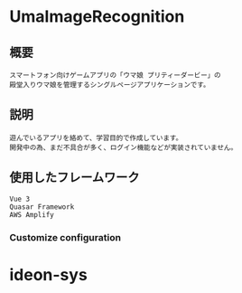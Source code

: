 # UmaImageRecognition

## 概要
```
スマートフォン向けゲームアプリの「ウマ娘 プリティーダービー」の
殿堂入りウマ娘を管理するシングルページアプリケーションです。
```

## 説明
```
遊んでいるアプリを絡めて、学習目的で作成しています。
開発中の為、まだ不具合が多く、ログイン機能などが実装されていません。
```

## 使用したフレームワーク
```
Vue 3
Quasar Framework
AWS Amplify
```

### Customize configuration
# ideon-sys
